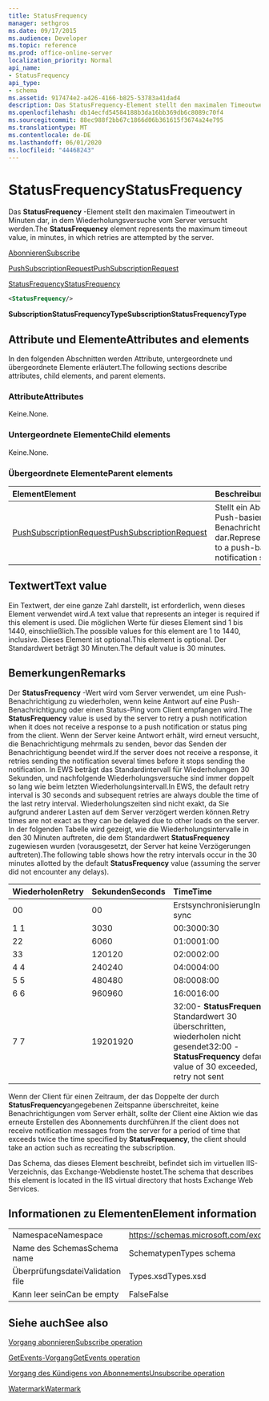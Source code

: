 ```yaml
---
title: StatusFrequency
manager: sethgros
ms.date: 09/17/2015
ms.audience: Developer
ms.topic: reference
ms.prod: office-online-server
localization_priority: Normal
api_name:
- StatusFrequency
api_type:
- schema
ms.assetid: 917474e2-a426-4166-b825-53783a41dad4
description: Das StatusFrequency-Element stellt den maximalen Timeoutwert in Minuten dar, in dem Wiederholungsversuche vom Server versucht werden.
ms.openlocfilehash: db14ecfd54584188b3da16bb369db6c8089c70f4
ms.sourcegitcommit: 88ec988f2bb67c1866d06b361615f3674a24e795
ms.translationtype: MT
ms.contentlocale: de-DE
ms.lasthandoff: 06/01/2020
ms.locfileid: "44468243"
---
```

# <a name="statusfrequency"></a><span data-ttu-id="3fe28-103">StatusFrequency</span><span class="sxs-lookup"><span data-stu-id="3fe28-103">StatusFrequency</span></span>

<span data-ttu-id="3fe28-104">Das **StatusFrequency** -Element stellt den maximalen Timeoutwert in Minuten dar, in dem Wiederholungsversuche vom Server versucht werden.</span><span class="sxs-lookup"><span data-stu-id="3fe28-104">The **StatusFrequency** element represents the maximum timeout value, in minutes, in which retries are attempted by the server.</span></span> 
  
[<span data-ttu-id="3fe28-105">Abonnieren</span><span class="sxs-lookup"><span data-stu-id="3fe28-105">Subscribe</span></span>](subscribe.md)
  
[<span data-ttu-id="3fe28-106">PushSubscriptionRequest</span><span class="sxs-lookup"><span data-stu-id="3fe28-106">PushSubscriptionRequest</span></span>](pushsubscriptionrequest.md)
  
[<span data-ttu-id="3fe28-107">StatusFrequency</span><span class="sxs-lookup"><span data-stu-id="3fe28-107">StatusFrequency</span></span>](statusfrequency.md)
  
```XML
<StatusFrequency/>
```

 <span data-ttu-id="3fe28-108">**SubscriptionStatusFrequencyType**</span><span class="sxs-lookup"><span data-stu-id="3fe28-108">**SubscriptionStatusFrequencyType**</span></span>
## <a name="attributes-and-elements"></a><span data-ttu-id="3fe28-109">Attribute und Elemente</span><span class="sxs-lookup"><span data-stu-id="3fe28-109">Attributes and elements</span></span>

<span data-ttu-id="3fe28-110">In den folgenden Abschnitten werden Attribute, untergeordnete und übergeordnete Elemente erläutert.</span><span class="sxs-lookup"><span data-stu-id="3fe28-110">The following sections describe attributes, child elements, and parent elements.</span></span>
  
### <a name="attributes"></a><span data-ttu-id="3fe28-111">Attribute</span><span class="sxs-lookup"><span data-stu-id="3fe28-111">Attributes</span></span>

<span data-ttu-id="3fe28-112">Keine.</span><span class="sxs-lookup"><span data-stu-id="3fe28-112">None.</span></span>
  
### <a name="child-elements"></a><span data-ttu-id="3fe28-113">Untergeordnete Elemente</span><span class="sxs-lookup"><span data-stu-id="3fe28-113">Child elements</span></span>

<span data-ttu-id="3fe28-114">Keine.</span><span class="sxs-lookup"><span data-stu-id="3fe28-114">None.</span></span>
  
### <a name="parent-elements"></a><span data-ttu-id="3fe28-115">Übergeordnete Elemente</span><span class="sxs-lookup"><span data-stu-id="3fe28-115">Parent elements</span></span>

|<span data-ttu-id="3fe28-116">**Element**</span><span class="sxs-lookup"><span data-stu-id="3fe28-116">**Element**</span></span>|<span data-ttu-id="3fe28-117">**Beschreibung**</span><span class="sxs-lookup"><span data-stu-id="3fe28-117">**Description**</span></span>|
|:-----|:-----|
|[<span data-ttu-id="3fe28-118">PushSubscriptionRequest</span><span class="sxs-lookup"><span data-stu-id="3fe28-118">PushSubscriptionRequest</span></span>](pushsubscriptionrequest.md) <br/> |<span data-ttu-id="3fe28-119">Stellt ein Abonnement für ein Push-basiertes Ereignis Benachrichtigungsabonnement dar.</span><span class="sxs-lookup"><span data-stu-id="3fe28-119">Represents a subscription to a push-based event notification subscription.</span></span>  <br/> |
   
## <a name="text-value"></a><span data-ttu-id="3fe28-120">Textwert</span><span class="sxs-lookup"><span data-stu-id="3fe28-120">Text value</span></span>

<span data-ttu-id="3fe28-121">Ein Textwert, der eine ganze Zahl darstellt, ist erforderlich, wenn dieses Element verwendet wird.</span><span class="sxs-lookup"><span data-stu-id="3fe28-121">A text value that represents an integer is required if this element is used.</span></span> <span data-ttu-id="3fe28-122">Die möglichen Werte für dieses Element sind 1 bis 1440, einschließlich.</span><span class="sxs-lookup"><span data-stu-id="3fe28-122">The possible values for this element are 1 to 1440, inclusive.</span></span> <span data-ttu-id="3fe28-123">Dieses Element ist optional.</span><span class="sxs-lookup"><span data-stu-id="3fe28-123">This element is optional.</span></span> <span data-ttu-id="3fe28-124">Der Standardwert beträgt 30 Minuten.</span><span class="sxs-lookup"><span data-stu-id="3fe28-124">The default value is 30 minutes.</span></span>
  
## <a name="remarks"></a><span data-ttu-id="3fe28-125">Bemerkungen</span><span class="sxs-lookup"><span data-stu-id="3fe28-125">Remarks</span></span>

<span data-ttu-id="3fe28-126">Der **StatusFrequency** -Wert wird vom Server verwendet, um eine Push-Benachrichtigung zu wiederholen, wenn keine Antwort auf eine Push-Benachrichtigung oder einen Status-Ping vom Client empfangen wird.</span><span class="sxs-lookup"><span data-stu-id="3fe28-126">The **StatusFrequency** value is used by the server to retry a push notification when it does not receive a response to a push notification or status ping from the client.</span></span> <span data-ttu-id="3fe28-127">Wenn der Server keine Antwort erhält, wird erneut versucht, die Benachrichtigung mehrmals zu senden, bevor das Senden der Benachrichtigung beendet wird.</span><span class="sxs-lookup"><span data-stu-id="3fe28-127">If the server does not receive a response, it retries sending the notification several times before it stops sending the notification.</span></span> <span data-ttu-id="3fe28-128">In EWS beträgt das Standardintervall für Wiederholungen 30 Sekunden, und nachfolgende Wiederholungsversuche sind immer doppelt so lang wie beim letzten Wiederholungsintervall.</span><span class="sxs-lookup"><span data-stu-id="3fe28-128">In EWS, the default retry interval is 30 seconds and subsequent retries are always double the time of the last retry interval.</span></span> <span data-ttu-id="3fe28-129">Wiederholungszeiten sind nicht exakt, da Sie aufgrund anderer Lasten auf dem Server verzögert werden können.</span><span class="sxs-lookup"><span data-stu-id="3fe28-129">Retry times are not exact as they can be delayed due to other loads on the server.</span></span> <span data-ttu-id="3fe28-130">In der folgenden Tabelle wird gezeigt, wie die Wiederholungsintervalle in den 30 Minuten auftreten, die dem Standardwert **StatusFrequency** zugewiesen wurden (vorausgesetzt, der Server hat keine Verzögerungen auftreten).</span><span class="sxs-lookup"><span data-stu-id="3fe28-130">The following table shows how the retry intervals occur in the 30 minutes allotted by the default **StatusFrequency** value (assuming the server did not encounter any delays).</span></span> 
  
|<span data-ttu-id="3fe28-131">**Wiederholen**</span><span class="sxs-lookup"><span data-stu-id="3fe28-131">**Retry**</span></span>|<span data-ttu-id="3fe28-132">**Sekunden**</span><span class="sxs-lookup"><span data-stu-id="3fe28-132">**Seconds**</span></span>|<span data-ttu-id="3fe28-133">**Time**</span><span class="sxs-lookup"><span data-stu-id="3fe28-133">**Time**</span></span>|
|:-----|:-----|:-----|
|<span data-ttu-id="3fe28-134">0</span><span class="sxs-lookup"><span data-stu-id="3fe28-134">0</span></span>  <br/> |<span data-ttu-id="3fe28-135">0</span><span class="sxs-lookup"><span data-stu-id="3fe28-135">0</span></span>  <br/> |<span data-ttu-id="3fe28-136">Erstsynchronisierung</span><span class="sxs-lookup"><span data-stu-id="3fe28-136">Initial sync</span></span>  <br/> |
|<span data-ttu-id="3fe28-137">1 </span><span class="sxs-lookup"><span data-stu-id="3fe28-137">1</span></span>  <br/> |<span data-ttu-id="3fe28-138">30</span><span class="sxs-lookup"><span data-stu-id="3fe28-138">30</span></span>  <br/> |<span data-ttu-id="3fe28-139">00:30</span><span class="sxs-lookup"><span data-stu-id="3fe28-139">00:30</span></span>  <br/> |
|<span data-ttu-id="3fe28-140">2</span><span class="sxs-lookup"><span data-stu-id="3fe28-140">2</span></span>  <br/> |<span data-ttu-id="3fe28-141">60</span><span class="sxs-lookup"><span data-stu-id="3fe28-141">60</span></span>  <br/> |<span data-ttu-id="3fe28-142">01:00</span><span class="sxs-lookup"><span data-stu-id="3fe28-142">01:00</span></span>  <br/> |
|<span data-ttu-id="3fe28-143">3</span><span class="sxs-lookup"><span data-stu-id="3fe28-143">3</span></span>  <br/> |<span data-ttu-id="3fe28-144">120</span><span class="sxs-lookup"><span data-stu-id="3fe28-144">120</span></span>  <br/> |<span data-ttu-id="3fe28-145">02:00</span><span class="sxs-lookup"><span data-stu-id="3fe28-145">02:00</span></span>  <br/> |
|<span data-ttu-id="3fe28-146">4 </span><span class="sxs-lookup"><span data-stu-id="3fe28-146">4</span></span>  <br/> |<span data-ttu-id="3fe28-147">240</span><span class="sxs-lookup"><span data-stu-id="3fe28-147">240</span></span>  <br/> |<span data-ttu-id="3fe28-148">04:00</span><span class="sxs-lookup"><span data-stu-id="3fe28-148">04:00</span></span>  <br/> |
|<span data-ttu-id="3fe28-149">5 </span><span class="sxs-lookup"><span data-stu-id="3fe28-149">5</span></span>  <br/> |<span data-ttu-id="3fe28-150">480</span><span class="sxs-lookup"><span data-stu-id="3fe28-150">480</span></span>  <br/> |<span data-ttu-id="3fe28-151">08:00</span><span class="sxs-lookup"><span data-stu-id="3fe28-151">08:00</span></span>  <br/> |
|<span data-ttu-id="3fe28-152">6 </span><span class="sxs-lookup"><span data-stu-id="3fe28-152">6</span></span>  <br/> |<span data-ttu-id="3fe28-153">960</span><span class="sxs-lookup"><span data-stu-id="3fe28-153">960</span></span>  <br/> |<span data-ttu-id="3fe28-154">16:00</span><span class="sxs-lookup"><span data-stu-id="3fe28-154">16:00</span></span>  <br/> |
|<span data-ttu-id="3fe28-155">7 </span><span class="sxs-lookup"><span data-stu-id="3fe28-155">7</span></span>  <br/> |<span data-ttu-id="3fe28-156">1920</span><span class="sxs-lookup"><span data-stu-id="3fe28-156">1920</span></span>  <br/> |<span data-ttu-id="3fe28-157">32:00- **StatusFrequency** Standardwert 30 überschritten, wiederholen nicht gesendet</span><span class="sxs-lookup"><span data-stu-id="3fe28-157">32:00 - **StatusFrequency** default value of 30 exceeded, retry not sent</span></span>  <br/> |
   
<span data-ttu-id="3fe28-158">Wenn der Client für einen Zeitraum, der das Doppelte der durch **StatusFrequency**angegebenen Zeitspanne überschreitet, keine Benachrichtigungen vom Server erhält, sollte der Client eine Aktion wie das erneute Erstellen des Abonnements durchführen.</span><span class="sxs-lookup"><span data-stu-id="3fe28-158">If the client does not receive notification messages from the server for a period of time that exceeds twice the time specified by **StatusFrequency**, the client should take an action such as recreating the subscription.</span></span> 
  
<span data-ttu-id="3fe28-159">Das Schema, das dieses Element beschreibt, befindet sich im virtuellen IIS-Verzeichnis, das Exchange-Webdienste hostet.</span><span class="sxs-lookup"><span data-stu-id="3fe28-159">The schema that describes this element is located in the IIS virtual directory that hosts Exchange Web Services.</span></span>
  
## <a name="element-information"></a><span data-ttu-id="3fe28-160">Informationen zu Elementen</span><span class="sxs-lookup"><span data-stu-id="3fe28-160">Element information</span></span>

|||
|:-----|:-----|
|<span data-ttu-id="3fe28-161">Namespace</span><span class="sxs-lookup"><span data-stu-id="3fe28-161">Namespace</span></span>  <br/> |https://schemas.microsoft.com/exchange/services/2006/types  <br/> |
|<span data-ttu-id="3fe28-162">Name des Schemas</span><span class="sxs-lookup"><span data-stu-id="3fe28-162">Schema name</span></span>  <br/> |<span data-ttu-id="3fe28-163">Schematypen</span><span class="sxs-lookup"><span data-stu-id="3fe28-163">Types schema</span></span>  <br/> |
|<span data-ttu-id="3fe28-164">Überprüfungsdatei</span><span class="sxs-lookup"><span data-stu-id="3fe28-164">Validation file</span></span>  <br/> |<span data-ttu-id="3fe28-165">Types.xsd</span><span class="sxs-lookup"><span data-stu-id="3fe28-165">Types.xsd</span></span>  <br/> |
|<span data-ttu-id="3fe28-166">Kann leer sein</span><span class="sxs-lookup"><span data-stu-id="3fe28-166">Can be empty</span></span>  <br/> |<span data-ttu-id="3fe28-167">False</span><span class="sxs-lookup"><span data-stu-id="3fe28-167">False</span></span>  <br/> |
   
## <a name="see-also"></a><span data-ttu-id="3fe28-168">Siehe auch</span><span class="sxs-lookup"><span data-stu-id="3fe28-168">See also</span></span>



[<span data-ttu-id="3fe28-169">Vorgang abonnieren</span><span class="sxs-lookup"><span data-stu-id="3fe28-169">Subscribe operation</span></span>](subscribe-operation.md)
  
[<span data-ttu-id="3fe28-170">GetEvents-Vorgang</span><span class="sxs-lookup"><span data-stu-id="3fe28-170">GetEvents operation</span></span>](getevents-operation.md)
  
[<span data-ttu-id="3fe28-171">Vorgang des Kündigens von Abonnements</span><span class="sxs-lookup"><span data-stu-id="3fe28-171">Unsubscribe operation</span></span>](unsubscribe-operation.md)
  
[<span data-ttu-id="3fe28-172">Watermark</span><span class="sxs-lookup"><span data-stu-id="3fe28-172">Watermark</span></span>](watermark.md)

